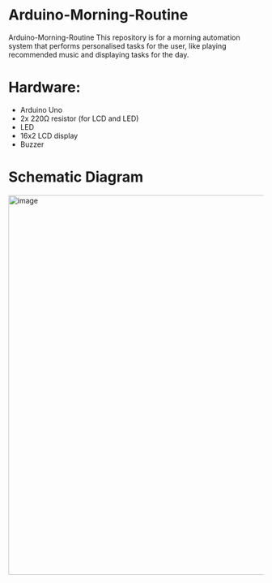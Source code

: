 # Arduino-Morning-Routine
Arduino-Morning-Routine This repository is for a morning automation system that performs personalised tasks for the user, like playing recommended music and displaying tasks for the day.

# Hardware:
- Arduino Uno
- 2x 220Ω resistor (for LCD and LED)
- LED
- 16x2 LCD display
- Buzzer

# Schematic Diagram
<img width="1254" height="749" alt="image" src="https://github.com/user-attachments/assets/b4734f10-1783-490b-84dc-0802f621d4b9" />

